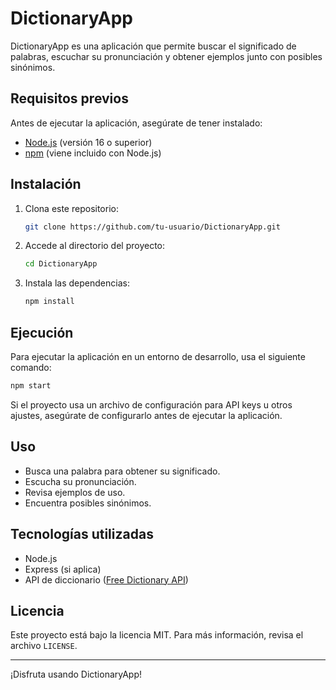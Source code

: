 # DictionaryApp

DictionaryApp es una aplicación que permite buscar el significado de palabras, escuchar su pronunciación y obtener ejemplos junto con posibles sinónimos.

## Requisitos previos

Antes de ejecutar la aplicación, asegúrate de tener instalado:

- [Node.js](https://nodejs.org/) (versión 16 o superior)
- [npm](https://www.npmjs.com/) (viene incluido con Node.js)

## Instalación

1. Clona este repositorio:

   ```sh
   git clone https://github.com/tu-usuario/DictionaryApp.git
   ```

2. Accede al directorio del proyecto:

   ```sh
   cd DictionaryApp
   ```

3. Instala las dependencias:

   ```sh
   npm install
   ```

## Ejecución

Para ejecutar la aplicación en un entorno de desarrollo, usa el siguiente comando:

```sh
npm start
```

Si el proyecto usa un archivo de configuración para API keys u otros ajustes, asegúrate de configurarlo antes de ejecutar la aplicación.

## Uso

- Busca una palabra para obtener su significado.
- Escucha su pronunciación.
- Revisa ejemplos de uso.
- Encuentra posibles sinónimos.

## Tecnologías utilizadas

- Node.js
- Express (si aplica)
- API de diccionario ([Free Dictionary API](https://dictionaryapi.dev/))

## Licencia

Este proyecto está bajo la licencia MIT. Para más información, revisa el archivo `LICENSE`.

---

¡Disfruta usando DictionaryApp!